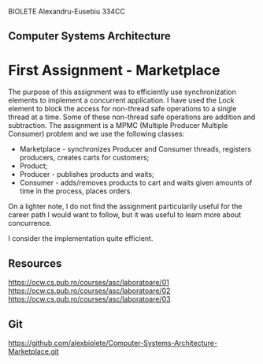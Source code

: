BIOLETE Alexandru-Eusebiu
334CC

## Computer Systems Architecture
# First Assignment - Marketplace

The purpose of this assignment was to efficiently use synchronization
elements to implement a concurrent application. I have used the Lock
element to block the access for non-thread safe operations to a single
thread at a time. Some of these non-thread safe operations are addition
and subtraction.
The assignment is a MPMC (Multiple Producer Multiple Consumer) problem
and we use the following classes:
  - Marketplace - synchronizes Producer and Consumer threads,
  registers producers, creates carts for customers;
  - Product;
  - Producer - publishes products and waits;
  - Consumer - adds/removes products to cart and waits
given amounts of time in the process, places orders.

On a lighter note, I do not find the assignment particularily useful
for the career path I would want to follow, but it was useful to learn
more about concurrence.

I consider the implementation quite efficient.

Resources
-
https://ocw.cs.pub.ro/courses/asc/laboratoare/01
https://ocw.cs.pub.ro/courses/asc/laboratoare/02
https://ocw.cs.pub.ro/courses/asc/laboratoare/03

Git
-
https://github.com/alexbiolete/Computer-Systems-Architecture-Marketplace.git
